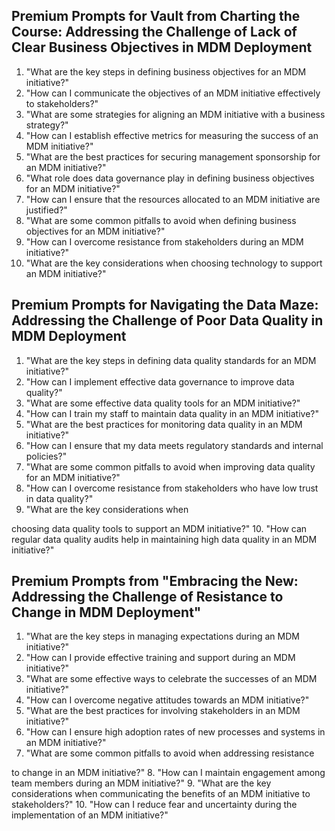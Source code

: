 ## Premium Prompts for Vault from Charting the Course: Addressing the Challenge of Lack of Clear Business Objectives in MDM Deployment

1. "What are the key steps in defining business objectives for an MDM initiative?"
2. "How can I communicate the objectives of an MDM initiative effectively to stakeholders?"
3. "What are some strategies for aligning an MDM initiative with a business strategy?"
4. "How can I establish effective metrics for measuring the success of an
MDM initiative?"
5. "What are the best practices for securing management sponsorship for an MDM initiative?"
6. "What role does data governance play in defining business objectives for an MDM initiative?"
7. "How can I ensure that the resources allocated to an MDM initiative are justified?"
8. "What are some common pitfalls to avoid when defining business objectives for an MDM initiative?"
9. "How can I overcome resistance from stakeholders during an MDM initiative?"
10. "What are the key considerations when choosing technology to support an MDM initiative?"

## Premium Prompts for Navigating the Data Maze: Addressing the Challenge of Poor Data Quality in MDM Deployment

1. "What are the key steps in defining data quality standards for an MDM initiative?"
2. "How can I implement effective data governance to improve data quality?"
3. "What are some effective data quality tools for an MDM initiative?"
4. "How can I train my staff to maintain data quality in an MDM initiative?"
5. "What are the best practices for monitoring data quality in an MDM initiative?"
6. "How can I ensure that my data meets regulatory standards and internal policies?"
7. "What are some common pitfalls to avoid when improving data quality for an MDM initiative?"
8. "How can I overcome resistance from stakeholders who have low trust in data quality?"
9. "What are the key considerations when

choosing data quality tools to support an MDM initiative?"
10. "How can regular data quality audits help in maintaining high data quality in an MDM initiative?"

## Premium Prompts from "Embracing the New: Addressing the Challenge of Resistance to Change in MDM Deployment"

1. "What are the key steps in managing expectations during an MDM initiative?"
2. "How can I provide effective training and support during an MDM initiative?"
3. "What are some effective ways to celebrate the successes of an MDM initiative?"
4. "How can I overcome negative attitudes towards an MDM initiative?"
5. "What are the best practices for involving stakeholders in an MDM initiative?"
6. "How can I ensure high adoption rates of new processes and systems in an MDM initiative?"
7. "What are some common pitfalls to avoid when addressing resistance

to change in an MDM initiative?"
8. "How can I maintain engagement among team members during an MDM initiative?"
9. "What are the key considerations when communicating the benefits of an MDM initiative to stakeholders?"
10. "How can I reduce fear and uncertainty during the implementation of an MDM initiative?"